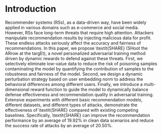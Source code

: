 # Introduction
Recommender systems (RSs), as a data-driven way, have been widely applied in various domains such as e-commerce and social media. However, RSs face long-term threats that require high attention. Attackers manipulate recommendation results by injecting malicious data for profit. These endless attacks seriously affect the accuracy and fairness of recommendations. In this paper, we propose \textit{SHARE} (SHoot the ARrow at the targEt), a novel personalized adversarial training method driven by dynamic rewards to defend against these threats. First, we selectively eliminate low-value data to reduce the risk of poisoning samples contaminating the model by quantifying the contribution of samples to the robustness and fairness of the model. Second, we design a dynamic perturbation strategy based on user embedding norm to address the behavioral differences among different users. Finally, we introduce a multi-dimensional reward function to guide the model to dynamically balance defense effectiveness and recommendation quality in adversarial training. Extensive experiments with different basic recommendation models, different datasets, and different types of attacks, demonstrate the effectiveness of \textit{SHARE} compared with existing competing baselines. Specifically, \textit{SHARE} can improve the recommendation performance by an average of 19.92% in clean data scenarios and reduce the success rate of attacks by an average of 20.50%.
